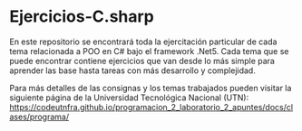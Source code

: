 # Ejercicios-C.sharp

En este repositorio se encontrará toda la ejercitación particular de cada tema relacionada a POO en C# bajo el framework .Net5.
Cada tema que se puede encontrar contiene ejercicios que van desde lo más simple para aprender las base hasta tareas con más desarrollo y complejidad.

Para más detalles de las consignas y los temas trabajados pueden visitar la siguiente página de la Universidad Tecnológica Nacional (UTN):
https://codeutnfra.github.io/programacion_2_laboratorio_2_apuntes/docs/clases/programa/
